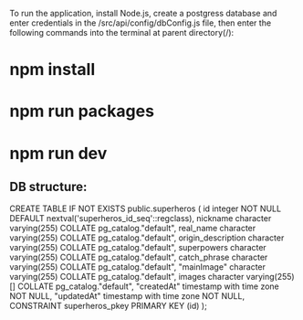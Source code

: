 To run the application, install Node.js, create a postgress database and enter credentials in the /src/api/config/dbConfig.js file, then enter the following commands into the terminal at parent directory(/):

# npm install
# npm run packages
# npm run dev

## DB structure:

CREATE TABLE IF NOT EXISTS public.superheros
(
    id integer NOT NULL DEFAULT nextval('superheros_id_seq'::regclass),
    nickname character varying(255) COLLATE pg_catalog."default",
    real_name character varying(255) COLLATE pg_catalog."default",
    origin_description character varying(255) COLLATE pg_catalog."default",
    superpowers character varying(255) COLLATE pg_catalog."default",
    catch_phrase character varying(255) COLLATE pg_catalog."default",
    "mainImage" character varying(255) COLLATE pg_catalog."default",
    images character varying(255)[] COLLATE pg_catalog."default",
    "createdAt" timestamp with time zone NOT NULL,
    "updatedAt" timestamp with time zone NOT NULL,
    CONSTRAINT superheros_pkey PRIMARY KEY (id)
);

